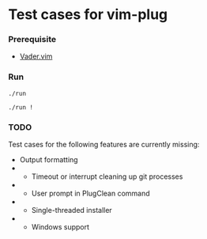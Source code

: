# Test cases for vim-plug

### Prerequisite

- [Vader.vim](https://github.com/junegunn/vader.vim)

### Run

```
./run

./run !
```

### TODO

Test cases for the following features are currently missing:

- Output formatting
- - Timeout or interrupt cleaning up git processes
- - User prompt in PlugClean command
- - Single-threaded installer
- - Windows support
